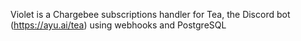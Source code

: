 Violet is a Chargebee subscriptions handler for Tea, the Discord bot (https://ayu.ai/tea) using webhooks and PostgreSQL
